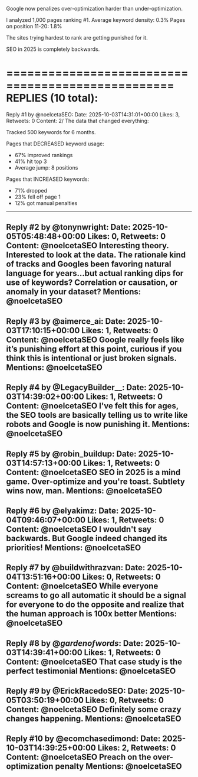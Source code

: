 Google now penalizes over-optimization harder than under-optimization.

I analyzed 1,000 pages ranking #1.
Average keyword density: 0.3%
Pages on position 11-20: 1.8%

The sites trying hardest to rank are getting punished for it.

SEO in 2025 is completely backwards.

==================================================
REPLIES (10 total):
==================================================

Reply #1 by @noelcetaSEO:
Date: 2025-10-03T14:31:01+00:00
Likes: 3, Retweets: 0
Content: 2/ The data that changed everything:

Tracked 500 keywords for 6 months.

Pages that DECREASED keyword usage:

- 67% improved rankings
- 41% hit top 3
- Average jump: 8 positions

Pages that INCREASED keywords:

- 71% dropped
- 23% fell off page 1
- 12% got manual penalties
----------------------------------------

Reply #2 by @tonynwright:
Date: 2025-10-05T05:48:48+00:00
Likes: 0, Retweets: 0
Content: @noelcetaSEO Interesting theory.  Interested to look at the data. The rationale kind of tracks and Googles been favoring natural language for years...but actual ranking dips for use of keywords? Correlation or causation, or anomaly in your dataset?
Mentions: @noelcetaSEO
----------------------------------------

Reply #3 by @aimerce_ai:
Date: 2025-10-03T17:10:15+00:00
Likes: 1, Retweets: 0
Content: @noelcetaSEO Google really feels like it’s punishing effort at this point, curious if you think this is intentional or just broken signals.
Mentions: @noelcetaSEO
----------------------------------------

Reply #4 by @LegacyBuilder__:
Date: 2025-10-03T14:39:02+00:00
Likes: 1, Retweets: 0
Content: @noelcetaSEO I've felt this for ages, the SEO tools are basically telling us to write like robots and Google is now punishing it.
Mentions: @noelcetaSEO
----------------------------------------

Reply #5 by @robin_buildup:
Date: 2025-10-03T14:57:13+00:00
Likes: 1, Retweets: 0
Content: @noelcetaSEO SEO in 2025 is a mind game. Over-optimize and you're toast. Subtlety wins now, man.
Mentions: @noelcetaSEO
----------------------------------------

Reply #6 by @elyakimz:
Date: 2025-10-04T09:46:07+00:00
Likes: 1, Retweets: 0
Content: @noelcetaSEO I wouldn't say backwards.
But Google indeed changed its priorities!
Mentions: @noelcetaSEO
----------------------------------------

Reply #7 by @buildwithrazvan:
Date: 2025-10-04T13:51:16+00:00
Likes: 0, Retweets: 0
Content: @noelcetaSEO While everyone screams to go all automatic it should be a signal for everyone to do the opposite and realize that the human approach is 100x better
Mentions: @noelcetaSEO
----------------------------------------

Reply #8 by @_gardenofwords_:
Date: 2025-10-03T14:39:41+00:00
Likes: 1, Retweets: 0
Content: @noelcetaSEO That case study is the perfect testimonial
Mentions: @noelcetaSEO
----------------------------------------

Reply #9 by @ErickRacedoSEO:
Date: 2025-10-05T03:50:19+00:00
Likes: 0, Retweets: 0
Content: @noelcetaSEO Definitely some crazy changes happening.
Mentions: @noelcetaSEO
----------------------------------------

Reply #10 by @ecomchasedimond:
Date: 2025-10-03T14:39:25+00:00
Likes: 2, Retweets: 0
Content: @noelcetaSEO Preach on the over-optimization penalty
Mentions: @noelcetaSEO
----------------------------------------

